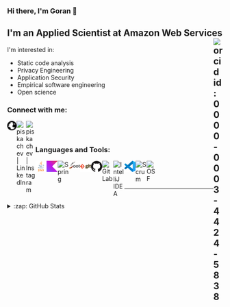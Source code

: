 ### Hi there, I'm Goran  👋 


## I'm an Applied Scientist at Amazon Web Services [<img align="right" alt="orcid id: 0000-0003-4424-5838" width="22px" src="https://upload.wikimedia.org/wikipedia/commons/thumb/0/06/ORCID_iD.svg/1024px-ORCID_iD.svg.png" />][orcid]

I'm interested in: 
- Static code analysis
- Privacy Engineering
- Application Security
- Empirical software engineering
- Open science

### Connect with me:

[<img align="left" alt="piskachev.com" width="22px" src="https://raw.githubusercontent.com/iconic/open-iconic/master/svg/globe.svg" />][website]
[<img align="left" alt="piskachev | LinkedIn" width="22px" src="https://cdn.jsdelivr.net/npm/simple-icons@v3/icons/linkedin.svg" />][linkedin]
[<img align="left" alt="piskachev | Instagram" width="22px" src="https://cdn.jsdelivr.net/npm/simple-icons@v3/icons/instagram.svg" />][instagram]

<br />
<br />

### Languages and Tools:


[<img align="left" alt="Java" width="26px" src="https://raw.githubusercontent.com/github/explore/80688e429a7d4ef2fca1e82350fe8e3517d3494d/topics/java/java.png" />][java]
[<img align="left" alt="Kotlin" width="26px" src="https://raw.githubusercontent.com/github/explore/80688e429a7d4ef2fca1e82350fe8e3517d3494d/topics/kotlin/kotlin.png" />][kotlin]
[<img align="left" alt="Spring" width="26px" src="https://banner2.cleanpng.com/20180713/otv/kisspng-spring-framework-software-framework-modelview-pepper-robot-5b48c128f2f1c1.7505867115314946969951.jpg" />][spring]
[<img align="left" alt="Soot" width="26px" src="soot-logo.png" />][soot]
[<img align="left" alt="Git" width="26px" src="https://raw.githubusercontent.com/github/explore/80688e429a7d4ef2fca1e82350fe8e3517d3494d/topics/git/git.png" />][git]
[<img align="left" alt="GitHub" width="26px" src="https://raw.githubusercontent.com/github/explore/78df643247d429f6cc873026c0622819ad797942/topics/github/github.png" />][github]
[<img align="left" alt="GitLab" width="26px" src="https://about.gitlab.com/images/press/logo/jpg/gitlab-icon-rgb.jpg" />][gitlab]
[<img align="left" alt="IntelliJ IDEA" width="26px" src="https://dwglogo.com/wp-content/uploads/2017/11/IntelliJ_IDEA_logo_01.png" />][intellij]
[<img align="left" alt="Visual Studio Code" width="26px" src="https://raw.githubusercontent.com/github/explore/80688e429a7d4ef2fca1e82350fe8e3517d3494d/topics/visual-studio-code/visual-studio-code.png" />][vscode]
[<img align="left" alt="Scrum" width="26px" src="https://www.scrum.org/themes/custom/scrumorg/assets/images/logo-250.png" />][scrum]
[<img align="left" alt="OSF" width="26px" src="https://osf.io/ember_osf_web/assets/images/global/cos-white2-81217c82c094af6555e80a4015f23163.png" />][osf]

<br />
<br />
<br />

---

<br />

<details>
  <summary>:zap: GitHub Stats</summary>

  <img align="left" alt="piskachev's GitHub Stats" src="https://github-readme-stats.vercel.app/api?username=piskachev&show_icons=true&hide_border=true" />

</details>

[website]: https://piskachev.com
[twitter]: https://twitter.com/piskachev_
[instagram]: https://www.instagram.com/piskachev/
[linkedin]: https://www.linkedin.com/in/goran-piskachev-28959194/
[vscode]: https://code.visualstudio.com/
[java]: https://www.java.com/
[kotlin]: https://kotlinlang.org/
[soot]: https://github.com/soot-oss/soot
[git]: https://git-scm.com/
[github]: https://github.com/
[gitlab]: https://about.gitlab.com/
[intellij]: https://www.jetbrains.com/idea/
[spring]: https://spring.io/ 
[scrum]: https://www.scrum.org/
[orcid]: https://orcid.org/0000-0003-4424-5838
[osf]: https://osf.io/
